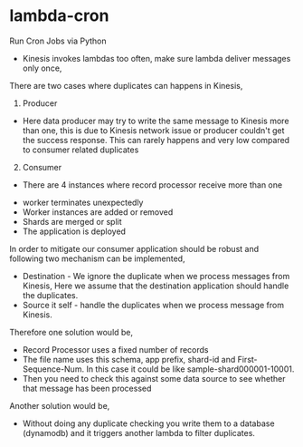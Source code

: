 # lambda-cron
Run Cron Jobs via Python

* Kinesis invokes lambdas too often, make sure lambda deliver messages only once,

There are two cases where duplicates can happens in Kinesis,

1. Producer
- Here data producer may try to write the same message to Kinesis more than one, this is due to Kinesis network issue or producer couldn't get the success response. This can rarely happens and very low compared to consumer related duplicates

2. Consumer
-  There are 4 instances where record processor receive more than one
  * worker terminates unexpectedly
  * Worker instances are added or removed
  * Shards are merged or split
  * The application is deployed

In order to mitigate our consumer application should be robust and following two mechanism can be implemented,
- Destination - We ignore the duplicate when we process messages from Kinesis, Here we assume that the destination application should handle the duplicates.
- Source it self - handle the duplicates when we process message from Kinesis.

Therefore one solution would be,
* Record Processor uses a fixed number of records
* The file name uses this schema, app prefix, shard-id and First-Sequence-Num. In this case it could be like sample-shard000001-10001.
* Then you need to check this against some data source to see whether that message has been processed

Another solution would be,
  * Without doing any duplicate checking you write them to a database (dynamodb) and it triggers another lambda to filter duplicates.
